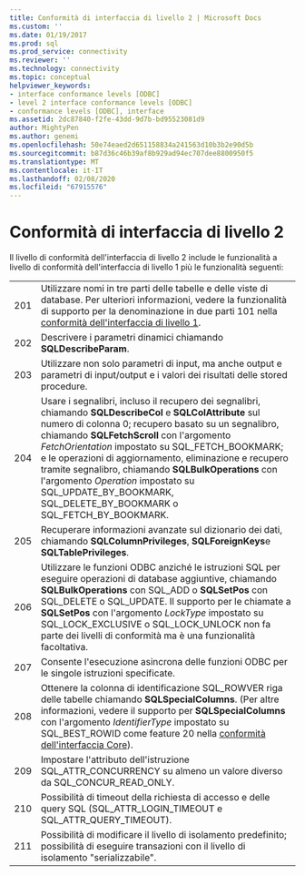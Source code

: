 ```yaml
---
title: Conformità di interfaccia di livello 2 | Microsoft Docs
ms.custom: ''
ms.date: 01/19/2017
ms.prod: sql
ms.prod_service: connectivity
ms.reviewer: ''
ms.technology: connectivity
ms.topic: conceptual
helpviewer_keywords:
- interface conformance levels [ODBC]
- level 2 interface conformance levels [ODBC]
- conformance levels [ODBC], interface
ms.assetid: 2dc87840-f2fe-43dd-9d7b-bd95523081d9
author: MightyPen
ms.author: genemi
ms.openlocfilehash: 50e74eaed2d651158834a241563d10b3b2e90d5b
ms.sourcegitcommit: b87d36c46b39af8b929ad94ec707dee8800950f5
ms.translationtype: MT
ms.contentlocale: it-IT
ms.lasthandoff: 02/08/2020
ms.locfileid: "67915576"
---
```

# <a name="level-2-interface-conformance"></a>Conformità di interfaccia di livello 2
Il livello di conformità dell'interfaccia di livello 2 include le funzionalità a livello di conformità dell'interfaccia di livello 1 più le funzionalità seguenti:  
  
|||  
|-|-|  
|201|Utilizzare nomi in tre parti delle tabelle e delle viste di database. Per ulteriori informazioni, vedere la funzionalità di supporto per la denominazione in due parti 101 nella [conformità dell'interfaccia di livello 1](../../../odbc/reference/develop-app/level-1-interface-conformance.md).|  
|202|Descrivere i parametri dinamici chiamando **SQLDescribeParam**.|  
|203|Utilizzare non solo parametri di input, ma anche output e parametri di input/output e i valori dei risultati delle stored procedure.|  
|204|Usare i segnalibri, incluso il recupero dei segnalibri, chiamando **SQLDescribeCol** e **SQLColAttribute** sul numero di colonna 0; recupero basato su un segnalibro, chiamando **SQLFetchScroll** con l'argomento *FetchOrientation* impostato su SQL_FETCH_BOOKMARK; e le operazioni di aggiornamento, eliminazione e recupero tramite segnalibro, chiamando **SQLBulkOperations** con l'argomento *Operation* impostato su SQL_UPDATE_BY_BOOKMARK, SQL_DELETE_BY_BOOKMARK o SQL_FETCH_BY_BOOKMARK.|  
|205|Recuperare informazioni avanzate sul dizionario dei dati, chiamando **SQLColumnPrivileges**, **SQLForeignKeys**e **SQLTablePrivileges**.|  
|206|Utilizzare le funzioni ODBC anziché le istruzioni SQL per eseguire operazioni di database aggiuntive, chiamando **SQLBulkOperations** con SQL_ADD o **SQLSetPos** con SQL_DELETE o SQL_UPDATE. Il supporto per le chiamate a **SQLSetPos** con l'argomento *LockType* impostato su SQL_LOCK_EXCLUSIVE o SQL_LOCK_UNLOCK non fa parte dei livelli di conformità ma è una funzionalità facoltativa.|  
|207|Consente l'esecuzione asincrona delle funzioni ODBC per le singole istruzioni specificate.|  
|208|Ottenere la colonna di identificazione SQL_ROWVER riga delle tabelle chiamando **SQLSpecialColumns**. (Per altre informazioni, vedere il supporto per **SQLSpecialColumns** con l'argomento *IdentifierType* impostato su SQL_BEST_ROWID come feature 20 nella [conformità dell'interfaccia Core](../../../odbc/reference/develop-app/core-interface-conformance.md)).|  
|209|Impostare l'attributo dell'istruzione SQL_ATTR_CONCURRENCY su almeno un valore diverso da SQL_CONCUR_READ_ONLY.|  
|210|Possibilità di timeout della richiesta di accesso e delle query SQL (SQL_ATTR_LOGIN_TIMEOUT e SQL_ATTR_QUERY_TIMEOUT).|  
|211|Possibilità di modificare il livello di isolamento predefinito; possibilità di eseguire transazioni con il livello di isolamento "serializzabile".|
